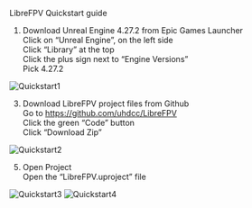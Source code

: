LibreFPV Quickstart guide

1. Download Unreal Engine 4.27.2 from Epic Games Launcher  
    Click on “Unreal Engine”, on the left side  
    Click “Library” at the top  
    Click the plus sign next to “Engine Versions”  
    Pick 4.27.2
     
![Quickstart1](https://github.com/user-attachments/assets/84c4ce46-4e67-4d3b-b7aa-9e30e62147b7)
  
3. Download LibreFPV project files from Github  
    Go to https://github.com/uhdcc/LibreFPV  
    Click the green “Code” button  
    Click “Download Zip”
     
![Quickstart2](https://github.com/user-attachments/assets/e0f08c2a-7fa1-44c3-84fc-4c6adcbf03f9)
  
5. Open Project  
    Open the “LibreFPV.uproject” file
     
![Quickstart3](https://github.com/user-attachments/assets/934e92a1-a507-4cad-885e-58f59a4a0577)
![Quickstart4](https://github.com/user-attachments/assets/0c850b4c-3f88-4836-8729-b184a6e81914)

	

